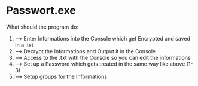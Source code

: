 # Passwort.exe
What should the program do:
1. --> Enter Informations into the Console which get Encrypted and saved in a .txt 
2. --> Decrypt the Informations and Output it in the Console
3. --> Access to the .txt with the Console so you can edit the informations
4. --> Set up a Password which gets treated in the same way like above (1-3)
5. --> Setup groups for the Informations
